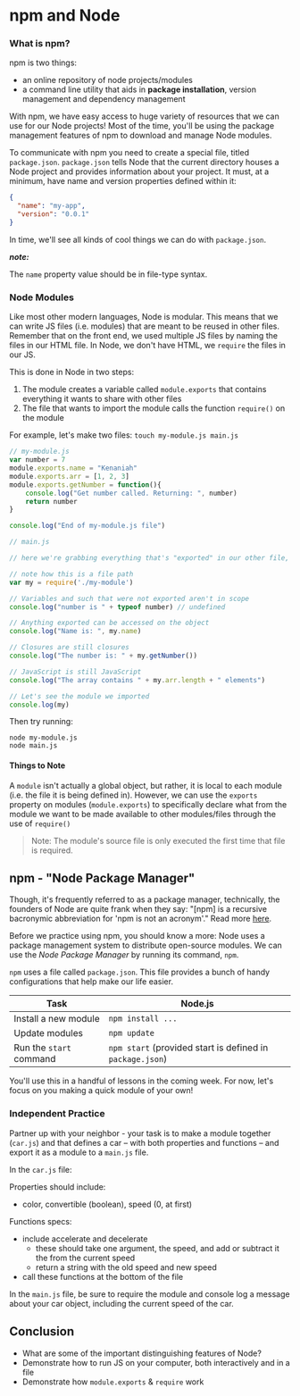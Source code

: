 # npm and Node

### What is npm?

npm is two things:

- an online repository of node projects/modules
- a command line utility that aids in **package installation**, version management and dependency management

With npm, we have easy access to huge variety of resources that we can use for our Node projects! Most of the time, you'll be using the package management features of npm to download and manage Node modules.

To communicate with npm you need to create a special file, titled `package.json`. `package.json` tells Node that the current directory houses a Node project and provides information about your project. It must, at a minimum, have name and version properties defined within it:

```json
{
  "name": "my-app",
  "version": "0.0.1"
}
```

In time, we'll see all kinds of cool things we can do with `package.json`.

***note:***

The `name` property value should be in file-type syntax.

### Node Modules

Like most other modern languages, Node is modular. This means that we can write JS files (i.e. modules) that are meant to be reused in other files. Remember that on the front end, we used multiple JS files by naming the files in our HTML file. In Node, we don't have HTML, we `require` the files in our JS.

This is done in Node in two steps:

1. The module creates a variable called `module.exports` that contains everything it wants to share with other files
2. The file that wants to import the module calls the function `require()` on the module

For example, let's make two files: `touch my-module.js main.js`

```js
// my-module.js
var number = 7
module.exports.name = "Kenaniah"
module.exports.arr = [1, 2, 3]
module.exports.getNumber = function(){
    console.log("Get number called. Returning: ", number)
    return number
}

console.log("End of my-module.js file")
```


```js
// main.js

// here we're grabbing everything that's "exported" in our other file, and storing it a variable called 'my'

// note how this is a file path
var my = require('./my-module')

// Variables and such that were not exported aren't in scope
console.log("number is " + typeof number) // undefined

// Anything exported can be accessed on the object
console.log("Name is: ", my.name)

// Closures are still closures
console.log("The number is: " + my.getNumber())

// JavaScript is still JavaScript
console.log("The array contains " + my.arr.length + " elements")

// Let's see the module we imported
console.log(my)
```

Then try running:
```
node my-module.js
node main.js
```

#### Things to Note

A `module` isn't actually a global object, but rather, it is local to each module (i.e. the file it is being defined in). However, we can use the `exports` property on modules (`module.exports`) to specifically declare what from the module we want to be made available to other modules/files through the use of `require()`

> Note: The module's source file is only executed the first time that file is required.

## npm - "Node Package Manager"

Though, it's frequently referred to as a package manager, technically, the founders of Node are quite frank when they say: "[npm] is a recursive bacronymic abbreviation for 'npm is not an acronym'."  Read more [here](https://docs.npmjs.com/misc/faq#if-npm-is-an-acronym-why-is-it-never-capitalized).

Before we practice using npm, you should know a more: Node uses a package management system to distribute open-source modules. We can use the _Node Package Manager_ by running its command, `npm`.

`npm`  uses a file called `package.json`. This file provides a bunch of handy configurations that help make our life easier.

| Task                                     | Node.js           |
| ---------------------------------------- | ----------------- |
| Install a new module                     | `npm install ...` |
| Update modules                           | `npm update`      |
| Run the `start` command | `npm start` (provided start is defined in `package.json`) |                   |

You'll use this in a handful of lessons in the coming week. For now, let's focus on you making a quick module of your own!

### Independent Practice 

Partner up with your neighbor - your task is to make a module together (`car.js`) and that defines a car – with both properties and functions – and export it as a module to a `main.js` file.


In the `car.js` file:

Properties should include:
- color, convertible (boolean), speed (0, at first)

Functions specs:
- include accelerate and decelerate
  - these should take one argument, the speed, and add or subtract it the from the current speed
  - return a string with the old speed and new speed
- call these functions at the bottom of the file

In the `main.js` file, be sure to require the module and console log a message about your car object, including the current speed of the car.

## Conclusion

- What are some of the important distinguishing features of Node?
- Demonstrate how to run JS on your computer, both interactively and in a file
- Demonstrate how `module.exports` & `require` work



